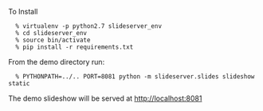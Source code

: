 To Install

      % virtualenv -p python2.7 slideserver_env
      % cd slideserver_env
      % source bin/activate
      % pip install -r requirements.txt

From the demo directory run:

      % PYTHONPATH=../.. PORT=8081 python -m slideserver.slides slideshow static

The demo slideshow will be served at <http://localhost:8081>